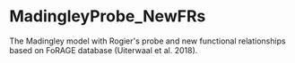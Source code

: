 # MadingleyProbe_NewFRs
The Madingley model with Rogier's probe and new functional relationships based on FoRAGE database (Uiterwaal et al. 2018).
